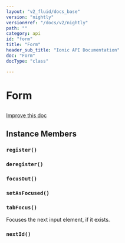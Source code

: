 ```yaml
---
layout: "v2_fluid/docs_base"
version: "nightly"
versionHref: "/docs/v2/nightly"
path: ""
category: api
id: "form"
title: "Form"
header_sub_title: "Ionic API Documentation"
doc: "Form"
docType: "class"

---
```










<h1 class="api-title">
<a class="anchor" name="form" href="#form"></a>

Form





</h1>

<a class="improve-v2-docs" href="http://github.com/driftyco/ionic/edit/master//Users/briandennis/Ionic/ionic/src/util/form.ts#L0">
Improve this doc
</a>










<!-- @usage tag -->


<!-- @property tags -->



<!-- instance methods on the class -->

<h2><a class="anchor" name="instance-members" href="#instance-members"></a>Instance Members</h2>

<div id="register"></div>

<h3>
<a class="anchor" name="register" href="#register"></a>
<code>register()</code>
  

</h3>












<div id="deregister"></div>

<h3>
<a class="anchor" name="deregister" href="#deregister"></a>
<code>deregister()</code>
  

</h3>












<div id="focusOut"></div>

<h3>
<a class="anchor" name="focusOut" href="#focusOut"></a>
<code>focusOut()</code>
  

</h3>












<div id="setAsFocused"></div>

<h3>
<a class="anchor" name="setAsFocused" href="#setAsFocused"></a>
<code>setAsFocused()</code>
  

</h3>












<div id="tabFocus"></div>

<h3>
<a class="anchor" name="tabFocus" href="#tabFocus"></a>
<code>tabFocus()</code>
  

</h3>

Focuses the next input element, if it exists.











<div id="nextId"></div>

<h3>
<a class="anchor" name="nextId" href="#nextId"></a>
<code>nextId()</code>
  

</h3>















<!-- related link --><!-- end content block -->


<!-- end body block -->

